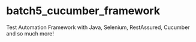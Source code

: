 # batch5_cucumber_framework

Test Automation Framework with Java, Selenium, RestAssured, Cucumber and so much more!
